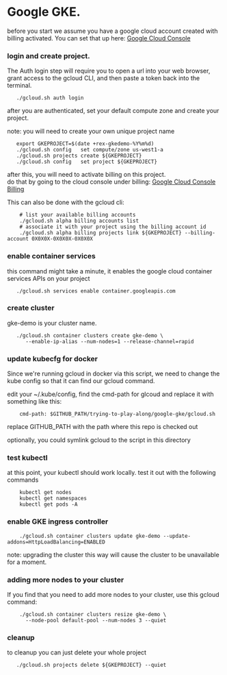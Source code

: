 # Google GKE.

before you start we assume you have a google cloud account created with billing activated.
You can set that up here:  [Google Cloud Console](https://console.cloud.google.com)

### login and create project. 

The Auth login step will require you to open a url into your web browser, 
grant access to the gcloud CLI, and then paste a token back into the terminal.

```
   ./gcloud.sh auth login
```

after you are authenticated, set your default compute zone and create your project. 

note: you will need to create your own unique project name

```
   export GKEPROJECT=$(date +rex-gkedemo-%Y%m%d)
   ./gcloud.sh config   set compute/zone us-west1-a
   ./gcloud.sh projects create ${GKEPROJECT}
   ./gcloud.sh config   set project ${GKEPROJECT}
```

after this, you will need to activate billing on this project.  
do that by going to the cloud console under billing:
[Google Cloud Console Billing](https://console.cloud.google.com/billing/projects)

This can also be done with the gcloud cli:

```
    # list your available billing accounts
    ./gcloud.sh alpha billing accounts list
    # associate it with your project using the billing account id
    ./gcloud.sh alpha billing projects link ${GKEPROJECT} --billing-account 0X0X0X-0X0X0X-0X0X0X
```

### enable container services

this command might take a minute, it enables the google cloud container services APIs on your project

```
   ./gcloud.sh services enable container.googleapis.com
```

### create cluster

gke-demo is your cluster name.

```
   ./gcloud.sh container clusters create gke-demo \
      --enable-ip-alias --num-nodes=1 --release-channel=rapid
```

### update kubecfg for docker

Since we're running gcloud in docker via this script, we need to change the kube config so that it can find our gcloud command.

edit your ~/.kube/config, find the cmd-path for glcoud and replace it with something like this:

```
    cmd-path: $GITHUB_PATH/trying-to-play-along/google-gke/gcloud.sh
```

replace GITHUB_PATH with the path where this repo is checked out

optionally, you could symlink gcloud to the script in this directory


### test kubectl 

at this point, your kubectl should work locally.  test it out with the following commands

```
    kubectl get nodes
    kubectl get namespaces
    kubectl get pods -A
```

### enable GKE ingress controller

```
    ./gcloud.sh container clusters update gke-demo --update-addons=HttpLoadBalancing=ENABLED
```

note: upgrading the cluster this way will cause the cluster to be unavailable for a moment.

### adding more nodes to your  cluster

If you find that you need to add more nodes to your cluster, use this gcloud command:

```
    ./gcloud.sh container clusters resize gke-demo \
      --node-pool default-pool --num-nodes 3 --quiet
```


### cleanup

to cleanup you can just delete your whole project

```
   ./gcloud.sh projects delete ${GKEPROJECT} --quiet
```
